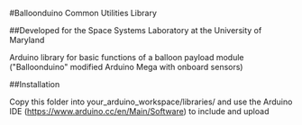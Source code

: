 #Balloonduino Common Utilities Library

##Developed for the Space Systems Laboratory at the University of Maryland

Arduino library for basic functions of a balloon payload module ("Balloonduino" modified Arduino Mega with onboard sensors)

##Installation

Copy this folder into your_arduino_workspace/libraries/ and use the Arduino IDE (https://www.arduino.cc/en/Main/Software) to include and upload
